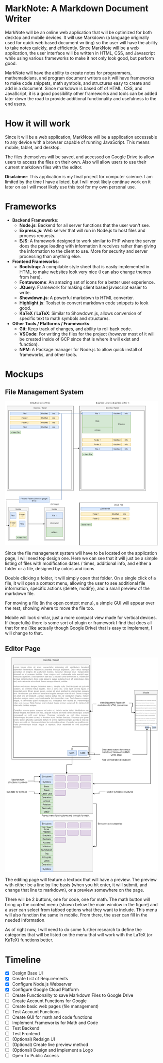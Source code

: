 # MarkNote: A Markdown Document Writer
MarkNote will be an online web application that will be optimized for both desktop and mobile devices. It will use Markdown (a language originally used for quick web based document writing) so the user will have the ability to take notes quickly, and efficiently. Since MarkNote will be a web application, the user interface will be written in HTML, CSS, and Javascript while using various frameworks to make it not only look good, but perform good.

MarkNote will have the ability to create notes for programmers, mathematicians, and program document writers as it will have frameworks to make code snippets, math symbols, and structures easy to create and add in a document. Since markdown is based off of HTML, CSS, and JavaScript, it is a good possibility other frameworks and tools can be added later down the road to provide additional functionality and usefulness to the end users.

# How it will work
Since it will be a web application, MarkNote will be a application accessable to any device with a browser capable of running JavaScript. This means mobile, tablet, and desktop.

The files themselves will be saved, and accessed on Google Drive to allow users to access the files on their own. Also will allow users to use their current markdown files with the editor.

**Disclaimer**: This application is my final project for computer science. I am limited by the time I have alloted, but I will most likely continue work on it later on as I will most likely use this tool for my own personal use.

# Frameworks
- **Backend Frameworks**:
  - **Node.js**: Backend for all server functions that the user won't see.
  - **Express.js**: Web server that will run in Node.js to host files and process requests.
  - **EJS**: A framework designed to work similar to PHP where the server does the page loading with information it receives rather than giving the information to the client to use. More for security and server processing than anything else.
- **Frontend Frameworks**:
  - **Bootstrap**: A compilable style sheet that is easily implemented in HTML to make websites look very nice (I can also change themes from here).
  - **Fontawsome**: An amazing set of icons for a better user experience.
  - **JQuery**: Framework for making client based javascript easier to write.
  - **Showdown.js**: A powerful markdown to HTML converter.
  - **Highlight.js**: Toolset to convert markdown code snippets to look good.
  - **KaTeX / LaTeX**: Similar to Showdown.js, allows conversion of specific text to math symbols and structures.
- **Other Tools / Platforms / Frameworks**:
  - **Git**: Keep track of changes, and ability to roll back code.
  - **VSCode**: For writing the files for the project (however most of it will be created inside of GCP since that is where it will exist and function).
  - **NPM**: A Package manager for Node.js to allow quick install of frameworks, and other tools.

# Mockups
## File Management System
![File Management Page](assets/readme/MarkNote%20Project%20Data-File%20Management%20Page.png)

Since the file management system will have to be located on the application page, I will need top design one. Here we can see that it will just be a simple listing of files with modification dates / times, additional info, and either a folder or a file, designed by colors and icons.

Double clicking a folder, it will simply open that folder. On a single click of a file, it will open a context menu, allowing the user to see additional file information, specific actions (delete, modify), and a small preview of the markdown file.

For moving a file (in the open context menu), a simple GUI will appear over the rest, showing where to move the file too.

Mobile will look similar, just a more compact view made for vertical devices. If (hopefully) there is some sort of plugin or framework I find that does all that for me (like actually though Google Drive) that is easy to implement, I will change to that.

## Editor Page
![Editor Page](assets/readme/MarkNote%20Project%20Data-Main%20Editor%20Page.png)

The editing page will feature a textbox that will have a preview. The preview with either be a line by line basis (when you hit enter, it will submit, and change that line to markdown), or a preview somewhere on the page.

There will be 2 buttons, one for code, one for math. The math button will bring up the context menu (shown below the main window in the figure) and a user can select from tabbed options what they want to include. This menu will also function the same in mobile. From there, the user can fill in the needed information.

As of right now, I will need to do some further research to define the categories that will be listed on the menu that will work with the LaTeX (or KaTeX) functions better.


# Timeline
- [x] Design Base UI
- [x] Create List of Requirements
- [x] Configure Node.js Webserver
- [x] Configure Google Cloud Platform
- [ ] Create Functionality to save Markdown Files to Google Drive
- [ ] Create Account Functions for Google
- [ ] Create basic web pages (file management)
- [ ] Test Account Functions
- [ ] Create GUI for math and code functions
- [ ] Implement Frameworks for Math and Code
- [ ] Test Backend
- [ ] Test Frontend
- [ ] (Optional) Redsign UI
- [ ] (Optional) Create live preview method
- [ ] (Optional) Design and implement a Logo
- [ ] Open To Public Access